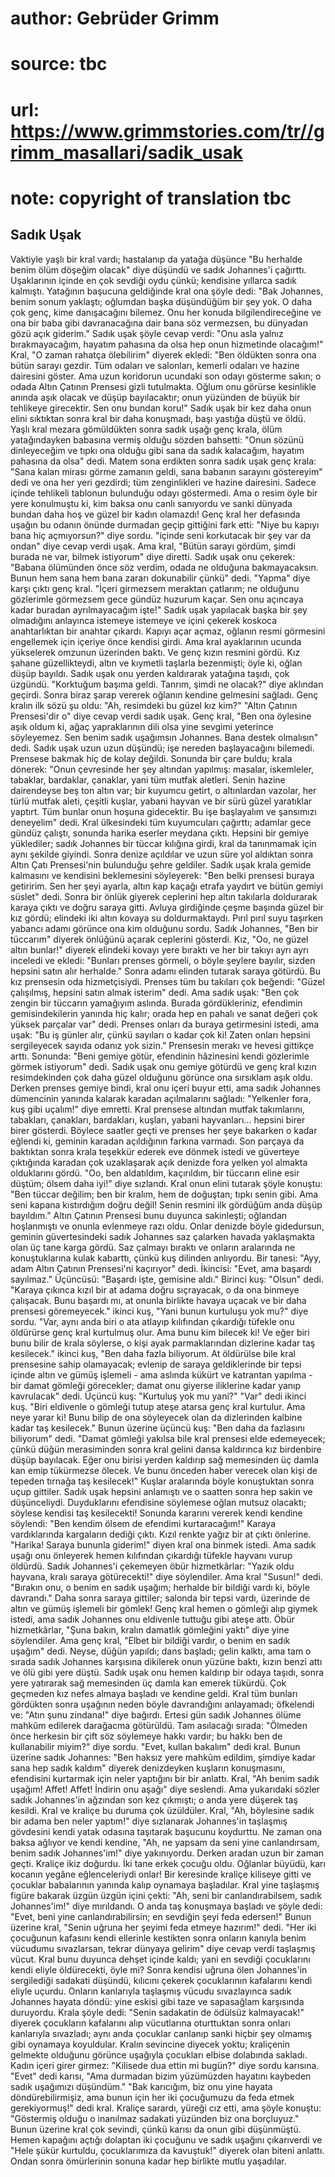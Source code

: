 # author: Gebrüder Grimm
# source: tbc
# url: https://www.grimmstories.com/tr//grimm_masallari/sadik_usak
# note: copyright of translation tbc

## Sadık Uşak 

Vaktiyle yaşlı bir kral vardı; hastalanıp da yatağa düşünce "Bu
herhalde benim ölüm döşeğim olacak" diye düşündü ve sadık Johannes'i
çağırttı.
Uşaklarının içinde en çok sevdiği oydu çünkü; kendisine yıllarca sadık
kalmıştı. Yatağının başucuna geldiğinde kral ona şöyle dedi:
"Bak Johannes, benim sonum yaklaştı; oğlumdan başka düşündüğüm bir şey
yok. O daha çok genç, kime danışacağını bilemez. Onu her konuda
bilgilendireceğine ve ona bir baba gibi davranacağına dair bana söz
vermezsen, bu dünyadan gözü açık giderim."
Sadık uşak şöyle cevap verdi:
"Onu asla yalnız bırakmayacağım, hayatım pahasına da olsa hep onun
hizmetinde olacağım!"
Kral, "O zaman rahatça ölebilirim" diyerek ekledi: "Ben öldükten
sonra ona bütün sarayı gezdir. Tüm odaları ve salonları, kemerli odaları
ve hazine dairesini göster. Ama uzun koridorun ucundaki son odayı
gösterme sakın; o odada Altın Çatının Prensesi gizli tutulmakta. Oğlum
onu görürse kesinlikle anında aşık olacak ve düşüp bayılacaktır; onun
yüzünden de büyük bir tehlikeye girecektir. Sen onu bundan koru!"
Sadık uşak bir kez daha onun elini sıktıktan sonra kral bir daha
konuşmadı, başı yastığa düştü ve öldü.
Yaşlı kral mezara gömüldükten sonra sadık uşağı genç krala, ölüm
yatağındayken babasına vermiş olduğu sözden bahsetti:
"Onun sözünü dinleyeceğim ve tıpkı ona olduğu gibi sana da sadık
kalacağım, hayatım pahasına da olsa" dedi.
Matem sona erdikten sonra sadık uşak genç krala:
"Sana kalan mirası görme zamanın geldi, sana babanın sarayını
göstereyim" dedi ve ona her yeri gezdirdi; tüm zenginlikleri ve hazine
dairesini. Sadece içinde tehlikeli tablonun bulunduğu odayı göstermedi.
Ama o resim öyle bir yere konulmuştu ki, kim baksa onu canlı sanıyordu
ve sanki dünyada bundan daha hoş ve güzel bir kadın olamazdı!
Genç kral her defasında uşağın bu odanın önünde durmadan geçip gittiğini
fark etti:
"Niye bu kapıyı bana hiç açmıyorsun?" diye sordu.
"içinde seni korkutacak bir şey var da ondan" diye cevap verdi uşak.
Ama kral, "Bütün sarayı gördüm, şimdi burada ne var, bilmek istiyorum"
diye diretti.
Sadık uşak onu çekerek:
"Babana ölümünden önce söz verdim, odada ne olduğuna bakmayacaksın.
Bunun hem sana hem bana zararı dokunabilir çünkü" dedi.
"Yapma" diye karşı çıktı genç kral. "İçeri girmezsem meraktan
çatlarım; ne olduğunu gözlerimle görmezsem gece gündüz huzurum kaçar.
Sen onu açıncaya kadar buradan ayrılmayacağım işte!"
Sadık uşak yapılacak başka bir şey olmadığını anlayınca istemeye
istemeye ve içini çekerek koskoca anahtarlıktan bir anahtar çıkardı.
Kapıyı açar açmaz, oğlanın resmi görmesini engellemek için içeriye önce
kendisi girdi. Ama kral ayaklarının ucunda yükselerek omzunun üzerinden
baktı. Ve genç kızın resmini gördü. Kız şahane güzellikteydi, altın ve
kıymetli taşlarla bezenmişti; öyle ki, oğlan düşüp bayıldı. Sadık uşak
onu yerden kaldırarak yatağına taşıdı, çok üzgündü. "Korktuğum başıma
geldi. Tanrım, şimdi ne olacak?" diye aklından geçirdi. Sonra biraz
şarap vererek oğlanın kendine gelmesini sağladı.
Genç kralın ilk sözü şu oldu:
"Ah, resimdeki bu güzel kız kim?"
"Altın Çatının Prensesi'dir o" diye cevap verdi sadık uşak.
Genç kral, "Ben ona öylesine aşık oldum ki, ağaç yapraklarının dili
olsa yine sevgimi yeterince söyleyemez. Sen benim sadık uşağımsın
Johannes. Bana destek olmalısın" dedi.
Sadık uşak uzun uzun düşündü; işe nereden başlayacağını bilemedi.
Prensese bakmak hiç de kolay değildi. Sonunda bir çare buldu; krala
dönerek:
"Onun çevresinde her şey altından yapılmış: masalar, iskemleler,
tabaklar, bardaklar, çanaklar, yani tüm mutfak aletleri. Senin hazine
dairendeyse beş ton altın var; bir kuyumcu getirt, o altınlardan
vazolar, her türlü mutfak aleti, çeşitli kuşlar, yabani hayvan ve bir
sürü güzel yaratıklar yaptırt. Tüm bunlar onun hoşuna gidecektir. Bu işe
başlayalım ve şansımızı deneyelim" dedi.
Kral ülkesindeki tüm kuyumcuları çağırttı; adamlar gece gündüz çalıştı,
sonunda harika eserler meydana çıktı. Hepsini bir gemiye yüklediler;
sadık Johannes bir tüccar kılığına girdi, kral da tanınmamak için aynı
şekilde giyindi. Sonra denize açıldılar ve uzun süre yol aldıktan sonra
Altın Çatı Prensesi'nin bulunduğu şehre geldiler.
Sadık uşak krala gemide kalmasını ve kendisini beklemesini söyleyerek:
"Ben belki prensesi buraya getiririm. Sen her şeyi ayarla, altın kap
kaçağı etrafa yaydırt ve bütün gemiyi süslet" dedi.
Sonra bir önlük giyerek ceplerini hep altın takılarla doldurarak karaya
çıktı ve doğru saraya gitti. Avluya girdiğinde çeşme başında güzel bir
kız gördü; elindeki iki altın kovaya su doldurmaktaydı. Pırıl pırıl suyu
taşırken yabancı adamı görünce ona kim olduğunu sordu.
Sadık Johannes, "Ben bir tüccarım" diyerek önlüğünü açarak ceplerini
gösterdi.
Kız, "Oo, ne güzel altın bunlar!" diyerek elindeki kovayı yere bıraktı
ve her bir takıyı ayrı ayrı inceledi ve ekledi:
"Bunları prenses görmeli, o böyle şeylere bayılır, sizden hepsini satın
alır herhalde."
Sonra adamı elinden tutarak saraya götürdü. Bu kız prensesin oda
hizmetçisiydi.
Prenses tüm bu takıları çok beğendi:
"Güzel çalışılmış, hepsini satın almak isterim" dedi.
Ama sadık uşak: "Ben çok zengin bir tüccarın yamağıyım aslında. Burada
gördükleriniz, efendimin gemisindekilerin yanında hiç kalır; orada hep
en pahalı ve sanat değeri çok yüksek parçalar var" dedi.
Prenses onları da buraya getirmesini istedi, ama uşak: "Bu iş günler
alır, çünkü sayıları o kadar çok ki! Zaten onları hepsini sergileyecek
sayıda odanız yok sizin."
Prensesin merakı ve hevesi gittikçe arttı. Sonunda: "Beni gemiye götür,
efendinin hâzinesini kendi gözlerimle görmek istiyorum" dedi.
Sadık uşak onu gemiye götürdü ve genç kral kızın resimdekinden çok daha
güzel olduğunu görünce ona sırsıklam aşık oldu. Derken prenses gemiye
bindi, kral onu içeri buyur etti, ama sadık Johannes dümencinin yanında
kalarak karadan açılmalarını sağladı: "Yelkenler fora, kuş gibi
uçalım!" diye emretti.
Kral prensese altından mutfak takımlarını, tabakları, çanakları,
bardakları, kuşları, yabani hayvanları... hepsini birer birer gösterdi.
Böylece saatler geçti ve prenses her şeye bakarken o kadar eğlendi ki,
geminin karadan açıldığının farkına varmadı. Son parçaya da baktıktan
sonra krala teşekkür ederek eve dönmek istedi ve güverteye çıktığında
karadan çok uzaklaşarak açık denizde fora yelken yol almakta olduklarını
gördü.
"Oo, ben aldatıldım, kaçırıldım, bir tüccarın eline esir düştüm; ölsem
daha iyi!" diye sızlandı.
Kral onun elini tutarak şöyle konuştu:
"Ben tüccar değilim; ben bir kralım, hem de doğuştan; tıpkı senin gibi.
Ama seni kapana kıstırdığım doğru değil! Senin resmini ilk gördüğüm anda
düşüp bayıldım."
Altın Çatının Prensesi bunu duyunca sakinleşti; oğlandan hoşlanmıştı ve
onunla evlenmeye razı oldu.
Onlar denizde böyle gidedursun, geminin güvertesindeki sadık Johannes
saz çalarken havada yaklaşmakta olan üç tane karga gördü. Saz çalmayı
bıraktı ve onların aralarında ne konuştuklarına kulak kabarttı, çünkü
kuş dilinden anlıyordu.
Bir tanesi: "Ayy, adam Altın Çatının Prensesi'ni kaçırıyor" dedi.
İkincisi: "Evet, ama başardı sayılmaz."
Üçüncüsü: "Başardı işte, gemisine aldı."
Birinci kuş: "Olsun" dedi. "Karaya çıkınca kızıl bir at adama doğru
sıçrayacak, o da ona binmeye çalışacak. Bunu başardı mı, at onunla
birlikte havaya uçacak ve bir daha prensesi göremeyecek."
ikinci kuş, "Yani bunun kurtuluşu yok mu?" diye sordu.
"Var, aynı anda biri o ata atlayıp kılıfından çıkardığı tüfekle onu
öldürürse genç kral kurtulmuş olur. Ama bunu kim bilecek ki! Ve eğer
biri bunu bilir de krala söylerse, o kişi ayak parmaklarından dizlerine
kadar taş kesilecek."
ikinci kuş, "Ben daha fazla biliyorum. At öldürülse bile kral
prensesine sahip olamayacak; evlenip de saraya geldiklerinde bir tepsi
içinde altın ve gümüş işlemeli - ama aslında kükürt ve katrantan
yapılma - bir damat gömleği görecekler; damat onu giyerse iliklerine
kadar yanıp kavrulacak" dedi.
Üçüncü kuş: "Kurtuluş yok mu yani?"
"Var" dedi ikinci kuş. "Biri eldivenle o gömleği tutup ateşe atarsa
genç kral kurtulur. Ama neye yarar ki! Bunu bilip de ona söyleyecek olan
da dizlerinden kalbine kadar taş kesilecek."
Bunun üzerine üçüncü kuş:
"Ben daha da fazlasını biliyorum" dedi. "Damat gömleği yakılsa bile
kral prensesi elde edemeyecek; çünkü düğün merasiminden sonra kral
gelini dansa kaldırınca kız birdenbire düşüp bayılacak. Eğer onu birisi
yerden kaldırıp sağ memesinden üç damla kan emip tükürmezse ölecek. Ve
bunu önceden haber verecek olan kişi de tepeden tırnağa taş
kesilecek!"
Kuşlar aralarında böyle konuştuktan sonra uçup gittiler. Sadık uşak
hepsini anlamıştı ve o saatten sonra hep sakin ve düşünceliydi.
Duyduklarını efendisine söylemese oğlan mutsuz olacaktı; söylese kendisi
taş kesilecekti! Sonunda kararını vererek kendi kendine söylendi:
"Ben kendim ölsem de efendimi kurtaracağım!"
Karaya vardıklarında kargaların dediği çıktı. Kızıl renkte yağız bir at
çıktı önlerine. "Harika! Saraya bununla giderim!" diyen kral ona
binmek istedi. Ama sadık uşağı onu önleyerek hemen kılıfından çıkardığı
tüfekle hayvanı vurup öldürdü. Sadık Johannes'i çekemeyen öbür
hizmetkârlar:
"Yazık oldu hayvana, kralı saraya götürecekti!" diye söylendiler.
Ama kral "Susun!" dedi. "Bırakın onu, o benim en sadık uşağım;
herhalde bir bildiği vardı ki, böyle davrandı."
Daha sonra saraya gittiler; salonda bir tepsi vardı, üzerinde de altın
ve gümüş işlemeli bir gömlek!
Genç kral hemen o gömleği alıp giymek istedi, ama sadık Johannes onu
eldivenle tuttuğu gibi ateşe attı.
Öbür hizmetkârlar, "Şuna bakın, kralın damatlık gömleğini yaktı" diye
yine söylendiler.
Ama genç kral, "Elbet bir bildiği vardır, o benim en sadık uşağım"
dedi.
Neyse, düğün yapıldı; dans başladı; gelin kalktı, ama tam o sırada sadık
Johannes karşısına dikilerek onun yüzüne baktı, kızın benzi attı ve ölü
gibi yere düştü. Sadık uşak onu hemen kaldırıp bir odaya taşıdı, sonra
yere yatırarak sağ memesinden üç damla kan emerek tükürdü. Çok geçmeden
kız nefes almaya başladı ve kendine geldi.
Kral tüm bunları gördükten sonra uşağının neden böyle davrandığını
anlayamadı; öfkelendi ve: "Atın şunu zindana!" diye bağırdı.
Ertesi gün sadık Johannes ölüme mahkûm edilerek darağacma götürüldü. Tam
asılacağı sırada:
"Ölmeden önce herkesin bir çift söz söylemeye hakkı vardır; bu hakkı
ben de kullanabilir miyim?" diye sordu.
"Evet, kullan bakalım" dedi kral.
Bunun üzerine sadık Johannes: "Ben haksız yere mahkûm edildim, şimdiye
kadar sana hep sadık kaldım" diyerek denizdeyken kuşların konuşmasını,
efendisini kurtarmak için neler yaptığını bir bir anlattı.
Kral, "Ah benim sadık uşağım! Affet! Affet! İndirin onu aşağı" diye
seslendi.
Ama yukarıdaki sözler sadık Johannes'in ağzından son kez çıkmıştı; o
anda yere düşerek taş kesildi.
Kral ve kraliçe bu duruma çok üzüldüler.
Kral, "Ah, böylesine sadık bir adama ben neler yaptım!" diye
sızlanarak Johannes'in taşlaşmış gövdesini kendi yatak odasına
taşıtarak başucunu koydurttu.
Ne zaman ona baksa ağlıyor ve kendi kendine, "Ah, ne yapsam da seni
yine canlandırsam, benim sadık Johannes'im!" diye yakınıyordu.
Derken aradan uzun bir zaman geçti. Kraliçe ikiz doğurdu. İki tane erkek
çocuğu oldu. Oğlanlar büyüdü, karı kocanın yegâne eğlenceleriydi onlar!
Bir keresinde kraliçe kiliseye gitti ve çocuklar babalarının yanında
kalıp oynamaya başladılar. Kral yine taşlaşmış figüre bakarak üzgün
üzgün içini çekti: "Ah, seni bir canlandırabilsem, sadık
Johannes'im!" diye mırıldandı.
O anda taş konuşmaya başladı ve şöyle dedi: "Evet, beni yine
canlandırabilirsin; en sevdiğin şeyi feda edersen!"
Bunun üzerine kral, "Senin uğruna her şeyimi feda etmeye hazırım!"
dedi.
"Her iki çocuğunun kafasını kendi ellerinle kestikten sonra onların
kanıyla benim vücudumu sıvazlarsan, tekrar dünyaya gelirim" diye cevap
verdi taşlaşmış vücut.
Kral bunu duyunca dehşet içinde kaldı; yani en sevdiği çocuklarını kendi
eliyle öldürecekti, öyle mi?
Sonra kendisi uğruna ölen Johannes'in sergilediği sadakati düşündü,
kılıcını çekerek çocuklarının kafalarını kendi eliyle uçurdu. Onların
kanlarıyla taşlaşmış vücudu sıvazlayınca sadık Johannes hayata döndü:
yine eskisi gibi taze ve sapasağlam karşısında duruyordu. Krala şöyle
dedi:
"Senin sadakatin de ödülsüz kalmayacak!" diyerek çocukların kafalarını
alıp vücutlarına oturttuktan sonra onları kanlarıyla sıvazladı; aynı
anda çocuklar canlanıp sanki hiçbir şey olmamış gibi oynamaya
koyuldular.
Kralın sevincine diyecek yoktu; kraliçenin gelmekte olduğunu görünce
uşağıyla çocukları elbise dolabında sakladı. Kadın içeri girer girmez:
"Kilisede dua ettin mi bugün?" diye sordu karısına.
"Evet" dedi karısı, "Ama durmadan bizim yüzümüzden hayatını kaybeden
sadık uşağımızı düşündüm."
"Bak karıcığım, biz onu yine hayata döndürebilirmişiz, ama bunun için
her iki çocuğumuzu da feda etmek gerekiyormuş!" dedi kral.
Kraliçe sarardı, yüreği cız etti, ama şöyle konuştu:
"Göstermiş olduğu o inanılmaz sadakati yüzünden biz ona borçluyuz."
Bunun üzerine kral çok sevindi, çünkü karısı da onun gibi düşünmüştü.
Hemen kapağını açtığı dolaptan iki çocuğunu ve sadık uşağını çıkarıverdi
ve "Hele şükür kurtuldu, çocuklarımıza da kavuştuk!" diyerek olan
biteni anlattı.
Ondan sonra ömürlerinin sonuna kadar hep birlikte mutlu yaşadılar.
